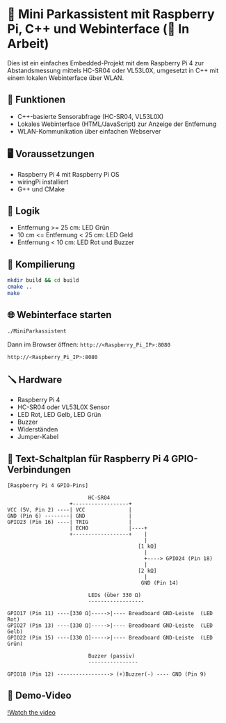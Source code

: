 # 🚗 Mini Parkassistent mit Raspberry Pi, C++ und Webinterface (🚧 In Arbeit)

Dies ist ein einfaches Embedded-Projekt mit dem Raspberry Pi 4 zur Abstandsmessung mittels HC-SR04 oder VL53L0X, umgesetzt in C++ mit einem lokalen Webinterface über WLAN.

## 🔧 Funktionen
- C++-basierte Sensorabfrage (HC-SR04, VL53L0X)
- Lokales Webinterface (HTML/JavaScript) zur Anzeige der Entfernung
- WLAN-Kommunikation über einfachen Webserver

## 🖥️ Voraussetzungen
- Raspberry Pi 4 mit Raspberry Pi OS
- wiringPi installiert
- G++ und CMake
  
## 🧠 Logik
- Entfernung >= 25 cm: LED Grün
- 10 cm <= Entfernung < 25 cm: LED Geld
- Entfernung < 10 cm: LED Rot und Buzzer

## 🚀 Kompilierung
```bash
mkdir build && cd build
cmake ..
make
```

## 🌐 Webinterface starten
```bash
./MiniParkassistent
```
Dann im Browser öffnen: `http://<Raspberry_Pi_IP>:8080`
```bash
http://<Raspberry_Pi_IP>:8080
```
## 🪛 Hardware
- Raspberry Pi 4
- HC-SR04 oder VL53L0X Sensor
- LED Rot, LED Gelb, LED Grün
- Buzzer
- Widerständen
- Jumper-Kabel

## 📐 Text-Schaltplan für Raspberry Pi 4 GPIO-Verbindungen
```
[Raspberry Pi 4 GPIO-Pins]

                          HC-SR04
                    +------------------+
VCC (5V, Pin 2) ----| VCC              |
GND (Pin 6) --------| GND              |
GPIO23 (Pin 16) ----| TRIG             |
                    | ECHO             |----+
                    +------------------+    |
                                            |
                                          [1 kΩ]
                                            |
                                            +----> GPIO24 (Pin 18)
                                            |
                                          [2 kΩ]
                                            |
                                           GND (Pin 14)

                          LEDs (über 330 Ω)
                          ------------------

GPIO17 (Pin 11) ----[330 Ω]----->|---- Breadboard GND-Leiste  (LED Rot)
GPIO27 (Pin 13) ----[330 Ω]----->|---- Breadboard GND-Leiste  (LED Gelb)
GPIO22 (Pin 15) ----[330 Ω]----->|---- Breadboard GND-Leiste  (LED Grün)

                          Buzzer (passiv)
                          ----------------

GPIO18 (Pin 12) -----------------> (+)Buzzer(-) ---- GND (Pin 9)

```

## 🎥 Demo-Video

[!Watch the video](https://youtu.be/yX5S4pld-jY)

